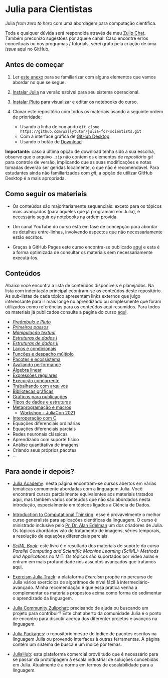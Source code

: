 # Julia para Cientistas

Julia *from zero to hero* com uma abordagem para computação científica.

Toda e qualquer dúvida será respondida através de meu [Zulip Chat](https://wallytutor.zulipchat.com).
Também preconizo sugestões por aquele canal. Caso encontre erros conceituais ou
nos programas / tutorials, serei grato pela criação de uma *issue* aqui no GitHub.

## Antes de começar

1. Ler [este anexo](tutorials/a01-colaboracao-cientifica.jl) para se
    familiarizar com alguns elementos que vamos abordar no que se segue.

1. [Instalar Julia](https://julialang.org/downloads/) na versão
    estável para seu sistema operacional.

1. [Instalar Pluto](https://github.com/fonsp/Pluto.jl) para
    visualizar e editar os notebooks do curso.

1. Clonar este repositório com todos os materiais usando a seguinte
    ordem de prioridade:

    - Usando a linha de comando `git clone https://github.com/wallytutor/julia-for-scientists.git`
    - Com a interface gráfica de [GitHub Desktop](https://desktop.github.com/)
    - Usando o botão de [Download](https://github.com/wallytutor/julia-for-scientists/archive/refs/heads/main.zip)

**Importante:** caso a última opção de download tenha sido a sua escolha, observe
que o arquivo `.zip` não contem os elementos de *repositório git* para controle de
versão, implicando que as suas modificações e notas tomadas deverão ser geridas
localmente, o que não é recomendável. Para estudantes ainda não familiarizados com
*git*, a opção de utilizar GitHub Desktop é a mais apropriada.

## Como seguir os materiais

- Os conteúdos são majoritariamente sequenciais: exceto para os tópicos mais
    avançados (para aqueles que já programam em Julia), é necessário seguir
    os notebooks na ordem provida.

- Um canal YouTube do curso está em fase de concepção para abordar os detalhes
    entre-linhas, involvendo aspectos que não necessariamente estão escritos.

- Graças à GitHub Pages este curso encontra-se publicado
    [aqui](https://wallytutor.github.io/julia-for-scientists/) e esta é a forma
    optimizada de consultar os materiais sem necessariamente executá-los.

## Conteúdos

Abaixo você encontra a lista de conteúdos disponíveis e planejados.
Na lista com indentação principal econtram-se os conteúdos deste
repositório. As sub-listas de cada tópico apresentam links externos
que julgo interessante para ir mais longe no aprendizado ou simplesmente
que foram utilizados como referências para os conteúdos aqui resumidos.
Para todos os materiais já publicados consulte a página do curso
[aqui](https://wallytutor.github.io/julia-for-scientists/).

- [*Preâmbulo e Pluto*](tutorials/000-preambulo-e-pluto.jl)
- [*Primeiros passos*](tutorials/001-primeiros-passos.jl)
- [*Manipulação textual*](tutorials/002-manipulacao-textual.jl)
- [*Estruturas de dados I*](tutorials/003-estruturas-de-dados.jl)
- [*Estruturas de dados II*](tutorials/004-estruturas-de-dados.jl)
- [Laços e condicionais](tutorials/005-lacos-e-condicionais.jl)
- [Funções e despacho múltiplo](tutorials/006-funcoes-e-despacho.jl)
- [Pacotes e ecossistema](tutorials/007-pacotes-e-ecossistema.jl)
- [Avaliando performance](tutorials/008-avaliando-performance.jl)
- [Álgebra linear](tutorials/009-algebra-linear.jl)
- [Expressões regulares](tutorials/010-expressoes-regulares.jl)
- [Execução concorrente](tutorials/011-execucao-concorrente.jl)
- [Trabalhando com arquivos](tutorials/012-trabalhando-com-arquivos.jl)
- [Bibliotecas gráficas](tutorials/013-bibliotecas-graficas.jl)
- [Gráficos para publicações](tutorials/014-graficos-para-publicacoes.jl)
- [Tipos de dados e estruturas](tutorials/015-tipos-de-dados-e-estruturas.jl)
- [Metaprogramação e macros](tutorials/016-metaprogramacao-e-macros.jl)
  - [Workshop - JuliaCon 2021](https://www.youtube.com/watch?v=2QLhw6LVaq0&t=3275s)
- [Interoperação com C](tutorials/017-interoperacao-com-c.jl)
- Equações diferenciais ordinárias
- Equações diferenciais parciais
- Redes neuronais clássicas
- Aprendizado com suporte físico
- Análise quantitativa de imagens
- Criando seus próprios pacotes
- ...

## Para aonde ir depois?

- [Julia Academy](https://juliaacademy.com/): nesta página encontram-se cursos
    abertos em várias temáticas comumente abordadas com a linguagem Julia. Você
    encontrará cursos parcialmente equivalentes aos materiais tratados aqui, mas
    também vários conteúdos que não são abordados nesta introdução, especialmente
    em tópicos ligados a Ciência de Dados.

- [Introduction to Computational Thinking](https://computationalthinking.mit.edu/Fall23/):
    esse é provavelmente o melhor curso generalista para aplicações científicas
    da linguagem. O curso é ministrado inclusive pelo [Pr. Dr. Alan Edelman](https://en.wikipedia.org/wiki/Alan_Edelman)
    um dos criadores de Julia. Os tópicos abordados vão de tratamento de imagens,
    séries temporais, a resolução de equações diferenciais parciais.

- [*SciML Book*](https://book.sciml.ai/): este livro é o resultado dos materiais
    de suporte do curso *Parallel Computing and Scientific Machine Learning
    (SciML): Methods and Applications* no MIT. Os tópicos são suportados por
    vídeo aulas e entram em mais profundidade nos assuntos avançados que tratamos
    aqui.

- [Exercism Julia Track](https://exercism.org/tracks/julia): a plataforma
    *Exercism* propõe no percurso de Julia vários exercícios de algoritmos de
    nível fácil à intermediário-avançado. Minha recomendação é que essa prática
    venha a complementar os materiais propostos acima como forma de sedimentar
    o aprendizado da linguagem.

- [Julia Community Zulipchat](https://julialang.zulipchat.com/): precisando de
    ajuda ou buscando um projeto para contribuir? Este chat aberto da comunidade
    Julia é o ponto de encontro para discutir acerca dos diferenter projetos
    e avanços na linguagem.

- [Julia Packages](https://juliapackages.com/): o repositório mestre do índice
    de pacotes escritos na linguagem Julia ou provendo interfaces à outras
    ferramentas. A página contém um sistema de busca e um índice por temas.

- [JuliaHub](https://juliahub.com/): esta plataforma comercial provê tudo que
    é necessário para se passar da prototipagem à escala industrial de soluções
    concebidas em Julia. Atualmente é a norma em termos de escalabilidade para
    a linguagem.
